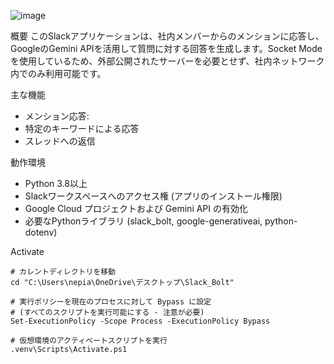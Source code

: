 ![image](https://github.com/user-attachments/assets/25691d02-bc6a-435d-889b-4afb62d300a0)

概要
このSlackアプリケーションは、社内メンバーからのメンションに応答し、GoogleのGemini APIを活用して質問に対する回答を生成します。Socket Modeを使用しているため、外部公開されたサーバーを必要とせず、社内ネットワーク内でのみ利用可能です。

主な機能
- メンション応答:
- 特定のキーワードによる応答
- スレッドへの返信

動作環境
- Python 3.8以上
- Slackワークスペースへのアクセス権 (アプリのインストール権限)
- Google Cloud プロジェクトおよび Gemini API の有効化
- 必要なPythonライブラリ (slack_bolt, google-generativeai, python-dotenv)

Activate
```
# カレントディレクトリを移動
cd "C:\Users\nepia\OneDrive\デスクトップ\Slack_Bolt"

# 実行ポリシーを現在のプロセスに対して Bypass に設定
# (すべてのスクリプトを実行可能にする - 注意が必要)
Set-ExecutionPolicy -Scope Process -ExecutionPolicy Bypass

# 仮想環境のアクティベートスクリプトを実行
.venv\Scripts\Activate.ps1

```

